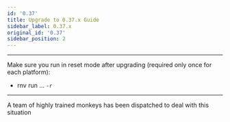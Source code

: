 ```yaml
---
id: '0.37'
title: Upgrade to 0.37.x Guide
sidebar_label: 0.37.x
original_id: '0.37'
sidebar_position: 2
---
```


<!-- <img className="header-image" src="https://renative.org/img/ic_upgrade.png" width="50" height="50" /> -->

---

Make sure you run in reset mode after upgrading (required only once for each platform):

-   rnv run ... `-r`

---

A team of highly trained monkeys has been dispatched to deal with this situation
